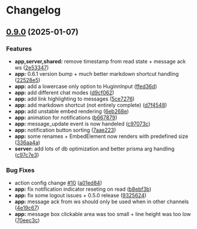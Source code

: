# Changelog

## [0.9.0](https://github.com/werdoxdev/huginn/compare/app@v0.8.0...app@v0.9.0) (2025-01-07)


### Features

* **app,server,shared:** remove timestamp from read state + message ack ws ([2e53347](https://github.com/werdoxdev/huginn/commit/2e53347aadde0f28a623b9c2fac94c6ede034efe))
* **app:** 0.6.1 version bump + much better markdown shortcut handling ([22528e5](https://github.com/werdoxdev/huginn/commit/22528e552698fcc17dd02ebd9121034c19ad5dcf))
* **app:** add a lowercase only option to HuginnInput ([ffed36d](https://github.com/werdoxdev/huginn/commit/ffed36db25f4416b8b626a668addc10554f242bf))
* **app:** add different chat modes ([d9cf062](https://github.com/werdoxdev/huginn/commit/d9cf062f1bf14d10a83c4296bec97a5de489cd2e))
* **app:** add link highlighting to messages ([5ce7276](https://github.com/werdoxdev/huginn/commit/5ce7276611f218168162a36b9c3857608ddc2114))
* **app:** add markdown shortcut (not entirely complete) ([d7f4548](https://github.com/werdoxdev/huginn/commit/d7f454814cbf6e9f3517ac3e6800a6deaae864db))
* **app:** add unstable embed rendering ([6eb268e](https://github.com/werdoxdev/huginn/commit/6eb268e94b339e4fed305ce676606480df8a45e9))
* **app:** animation for notifications ([b667879](https://github.com/werdoxdev/huginn/commit/b6678790d539e3ec0bb4f9dd0e7d16d87cb3a9d1))
* **app:** message_update event is now handeled ([c97073c](https://github.com/werdoxdev/huginn/commit/c97073c20907909c2286f5ff7e1d47649df320ea))
* **app:** notification button sorting ([7aae223](https://github.com/werdoxdev/huginn/commit/7aae223dab5dfe0b755af6a4fbb727281603b850))
* **app:** some renames + EmbedElement now renders with predefined size ([336aa4a](https://github.com/werdoxdev/huginn/commit/336aa4a14d7ccee62ede2f78a4002f39c02415b1))
* **server:** add lots of db optimization and better prisma arg handling ([c97c7e3](https://github.com/werdoxdev/huginn/commit/c97c7e3970fc8db980bf760852850d9c75928484))


### Bug Fixes

* action config change [#10](https://github.com/werdoxdev/huginn/issues/10) ([a01ed84](https://github.com/werdoxdev/huginn/commit/a01ed84645f931bd09fd2351df72c089547ddd9d))
* **app:** fix notification indicator reseting on read ([b8ebf3b](https://github.com/werdoxdev/huginn/commit/b8ebf3bccef44e9a11dbd84307b7152e0d6e0860))
* **app:** fix some logout issues + 0.5.0 release ([9325624](https://github.com/werdoxdev/huginn/commit/9325624ab591f9327147745f21fb384305e94e9e))
* **app:** message ack from ws should only be used when in other channels ([4e19c67](https://github.com/werdoxdev/huginn/commit/4e19c674cf2331ee1a80855789a5b208d5387164))
* **app:** message box clickable area was too small + line height was too low ([70eec3c](https://github.com/werdoxdev/huginn/commit/70eec3cf81839d132332a3eade11e831a43ad01b))
